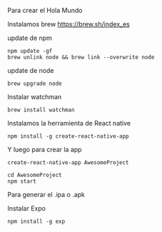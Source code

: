 Para crear el Hola Mundo

Instalamos brew
https://brew.sh/index_es

update de npm
```
npm update -gf
brew unlink node && brew link --overwrite node
```

update de node
```
brew upgrade node
```

Instalar watchman
```
brew install watchman
```

Instalamos la herramienta de React native
```
npm install -g create-react-native-app
```

Y luego para crear la app

```
create-react-native-app AwesomeProject

cd AwesomeProject
npm start
```


Para generar el .ipa o .apk

Instalar Expo
```
npm install -g exp
```